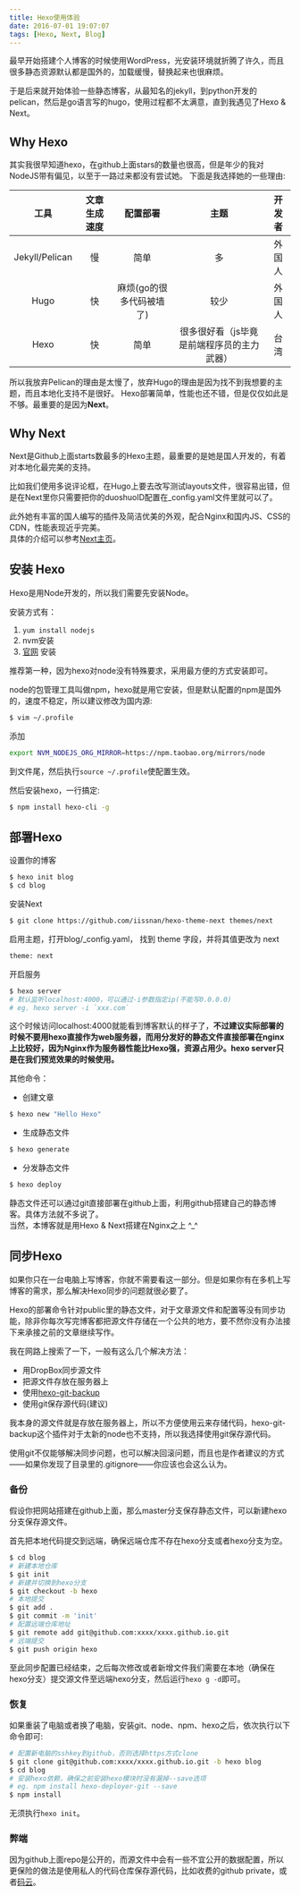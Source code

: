 ```yaml
---
title: Hexo使用体验
date: 2016-07-01 19:07:07
tags: [Hexo, Next, Blog]
---
```



最早开始搭建个人博客的时候使用WordPress，光安装环境就折腾了许久，而且很多静态资源默认都是国外的，加载缓慢，替换起来也很麻烦。

于是后来就开始体验一些静态博客，从最知名的jekyll，到python开发的pelican，然后是go语言写的hugo，使用过程都不太满意，直到我遇见了Hexo & Next。
<!-- more -->
## Why Hexo

其实我很早知道hexo，在github上面stars的数量也很高，但是年少的我对NodeJS带有偏见，以至于一路过来都没有尝试她。
下面是我选择她的一些理由:

| 工具      | 文章生成速度  | 配置部署 | 主题 | 开发者 |
| :------: | :---: | :---: | :---: | :---:|
| Jekyll/Pelican  | 慢 |  简单    | 多 | 外国人 |
| Hugo    | 快   |  麻烦(go的很多代码被墙了) | 较少| 外国人|
| Hexo     | 快   |  简单  | 很多很好看（js毕竟是前端程序员的主力武器）| 台湾

所以我放弃Pelican的理由是太慢了，放弃Hugo的理由是因为找不到我想要的主题，而且本地化支持不是很好。
Hexo部署简单，性能也还不错，但是仅仅如此是不够。最重要的是因为**Next**。

## Why Next

Next是Github上面starts数最多的Hexo主题，最重要的是她是国人开发的，有着对本地化最完美的支持。

比如我们使用多说评论框，在Hugo上要去改写测试layouts文件，很容易出错，但是在Next里你只需要把你的duoshuoID配置在\_config.yaml文件里就可以了。  

此外她有丰富的国人编写的插件及简洁优美的外观，配合Nginx和国内JS、CSS的CDN，性能表现近乎完美。  
具体的介绍可以参考[Next主页](http://theme-next.iissnan.com/)。

## 安装 Hexo

Hexo是用Node开发的，所以我们需要先安装Node。  

安装方式有：

1. `yum install nodejs`  
2. nvm安装
3. [官网](https://nodejs.org/en/download/) 安装

推荐第一种，因为hexo对node没有特殊要求，采用最方便的方式安装即可。

node的包管理工具叫做npm，hexo就是用它安装，但是默认配置的npm是国外的，速度不稳定，所以建议修改为国内源:

```bash
$ vim ~/.profile
```

添加

```bash
export NVM_NODEJS_ORG_MIRROR=https://npm.taobao.org/mirrors/node
```

到文件尾，然后执行`source ~/.profile`使配置生效。

然后安装hexo，一行搞定:
```bash
$ npm install hexo-cli -g
```

## 部署Hexo

设置你的博客
```bash
$ hexo init blog
$ cd blog
```

安装Next
```bash
$ git clone https://github.com/iissnan/hexo-theme-next themes/next
```

启用主题，打开blog/\_config.yaml， 找到 theme 字段，并将其值更改为 next
```bash
theme: next
```

开启服务
```bash
$ hexo server
# 默认监听localhost:4000，可以通过-i参数指定ip(不能写0.0.0.0)
# eg. hexo server -i `xxx.com`
```
这个时候访问localhost:4000就能看到博客默认的样子了，**不过建议实际部署的时候不要用hexo直接作为web服务器，而用分发好的静态文件直接部署在nginx上比较好，因为Nginx作为服务器性能比Hexo强，资源占用少。hexo server只是在我们预览效果的时候使用。**

其他命令：

- 创建文章
```bash
$ hexo new "Hello Hexo"
```

- 生成静态文件
```bash
$ hexo generate
```

- 分发静态文件
```bash
$ hexo deploy
```

静态文件还可以通过git直接部署在github上面，利用github搭建自己的静态博客。具体方法就不多说了。  
当然，本博客就是用Hexo & Next搭建在Nginx之上 ^\_^

## 同步Hexo

如果你只在一台电脑上写博客，你就不需要看这一部分。但是如果你有在多机上写博客的需求，那么解决Hexo同步的问题就很必要了。

Hexo的部署命令针对public里的静态文件，对于文章源文件和配置等没有同步功能，除非你每次写完博客都把源文件存储在一个公共的地方，要不然你没有办法接下来承接之前的文章继续写作。

我在网路上搜索了一下，一般有这么几个解决方法：

- 用DropBox同步源文件
- 把源文件存放在服务器上
- 使用[hexo-git-backup](https://github.com/coneycode/hexo-git-backup)
- 使用git保存源代码(建议)

我本身的源文件就是存放在服务器上，所以不方便使用云来存储代码，hexo-git-backup这个插件对于太新的node也不支持，所以我选择使用git保存源代码。

使用git不仅能够解决同步问题，也可以解决回滚问题，而且也是作者建议的方式——如果你发现了目录里的.gitignore——你应该也会这么认为。

### 备份

假设你把网站搭建在github上面，那么master分支保存静态文件，可以新建hexo分支保存源文件。

首先把本地代码提交到远端，确保远端仓库不存在hexo分支或者hexo分支为空。
```bash
$ cd blog
# 新建本地仓库
$ git init
# 新建并切换到hexo分支
$ git checkout -b hexo
# 本地提交
$ git add .
$ git commit -m 'init'
# 配置远端仓库地址
$ git remote add git@github.com:xxxx/xxxx.github.io.git
# 远端提交
$ git push origin hexo
```

至此同步配置已经结束，之后每次修改或者新增文件我们需要在本地（确保在hexo分支）提交源文件至远端hexo分支，然后运行`hexo g -d`即可。

### 恢复

如果重装了电脑或者换了电脑，安装git、node、npm、hexo之后，依次执行以下命令即可:
```bash
# 配置新电脑的sshkey到github，否则选择https方式clone
$ git clone git@github.com:xxxx/xxxx.github.io.git -b hexo blog
$ cd blog
# 安装hexo依赖，确保之前安装hexo模块时没有漏掉--save选项
# eg. npm install hexo-deployer-git --save
$ npm install
```
无须执行`hexo init`。

### 弊端

因为github上面repo是公开的，而源文件中会有一些不宜公开的数据配置，所以更保险的做法是使用私人的代码仓库保存源代码，比如收费的github private，或者[码云](http://git.oschina.net/)。
